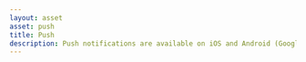 ```yaml
---
layout: asset
asset: push
title: Push
description: Push notifications are available on iOS and Android (Google using Firebase Cloud Messaging) devices as a native extension and allow your game to inform the player about changes and updates
---
```

